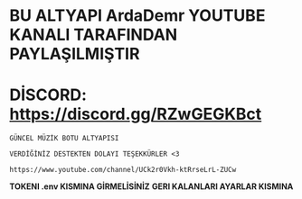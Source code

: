 # BU ALTYAPI ArdaDemr YOUTUBE KANALI TARAFINDAN PAYLAŞILMIŞTIR

# DİSCORD: https://discord.gg/RZwGEGKBct

`
GÜNCEL MÜZİK BOTU ALTYAPISI
`

`
VERDİĞİNİZ DESTEKTEN DOLAYI TEŞEKKÜRLER <3
`

`
https://www.youtube.com/channel/UCk2r0Vkh-ktRrseLrL-ZUCw
`


**TOKENI .env KISMINA GİRMELİSİNİZ**
**GERI KALANLARI AYARLAR KISMINA**